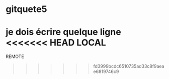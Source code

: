 # gitquete5
je dois écrire quelque ligne
<<<<<<< HEAD
LOCAL
=======
REMOTE
>>>>>>> fd3999bcdc6510735ad33c8f9aeae6819746c9
